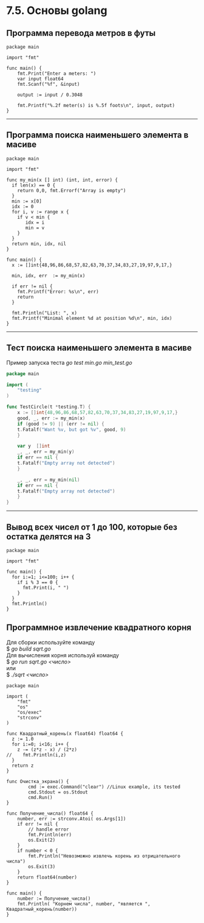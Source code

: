 ﻿# 7.5. Основы golang

## Программа перевода метров в футы

```golang
package main

import "fmt"

func main() {
    fmt.Print("Enter a meters: ")
    var input float64
    fmt.Scanf("%f", &input)

    output := input / 0.3048

    fmt.Printf("%.2f meter(s) is %.5f foots\n", input, output)    
}
```
____

## Программа поиска наименьшего элемента в масиве

```golang
package main

import "fmt"

func my_min(x [] int) (int, int, error) {
  if len(x) == 0 {
    return 0,0, fmt.Errorf("Array is empty")
  }
  min := x[0]
  idx := 0
  for i, v := range x {
    if v < min {
       idx = i
       min = v
    }
  }
  return min, idx, nil
}

func main() {
  x := []int{48,96,86,68,57,82,63,70,37,34,83,27,19,97,9,17,}

  min, idx, err  := my_min(x)

  if err != nil {
    fmt.Printf("Error: %s\n", err)
    return
  }

  fmt.Println("List: ", x)
  fmt.Printf("Minimal element %d at position %d\n", min, idx)
}
```
____

## Тест поиска наименьшего элемента в масиве

Пример запуска теста _go test min.go min_test.go_

```go
package main

import (
    "testing"
)

func TestCircle(t *testing.T) {
    x := []int{48,96,86,68,57,82,63,70,37,34,83,27,19,97,9,17,}
    good, _, err := my_min(x)
    if (good != 9) || (err != nil) {
	t.Fatalf("Want %v, but got %v", good, 9)
    }

    var y  []int
    _, _, err = my_min(y)
    if err == nil {
	t.Fatalf("Empty array not detected")
    }

    _, _, err = my_min(nil)
    if err == nil {
	t.Fatalf("Empty array not detected")
    }
}
```
____

## Вывод всех чисел от 1 до 100, которые без остатка делятся на 3

```golang
package main

import "fmt"

func main() {
  for i:=1; i<=100; i++ {
    if i % 3 == 0 {
      fmt.Print(i, " ")
    }
  }
  fmt.Println()
}
```

## Программное извлечение квадратного корня
Для сборки используйте команду  
$ _go build sqrt.go_  
Для вычисления корня используй команду  
$ _go run sqrt.go <число>_  
или  
$ _./sqrt <число>_  

```golang sqrt.go
package main

import (
    "fmt"
    "os"
    "os/exec"
    "strconv"
)

func Квадратный_корень(x float64) float64 {
  z := 1.0
  for i:=0; i<16; i++ {
    z -= (z*z - x) / (2*z)
//    fmt.Println(i,z)
  }
  return z
}

func Очистка_экрана() {
        cmd := exec.Command("clear") //Linux example, its tested
        cmd.Stdout = os.Stdout
        cmd.Run()
}

func Получение_числа() float64 {
    number, err := strconv.Atoi( os.Args[1])
    if err != nil {
        // handle error
        fmt.Println(err)
        os.Exit(2)
    }
    if number < 0 {
        fmt.Println("Невозможно извлечь корень из отрицательного числа")
        os.Exit(3)
    }
    return float64(number)
}

func main() {
    number := Получение_числа()
    fmt.Println( "Корнем числа", number, "является ", Квадратный_корень(number))
}
```
